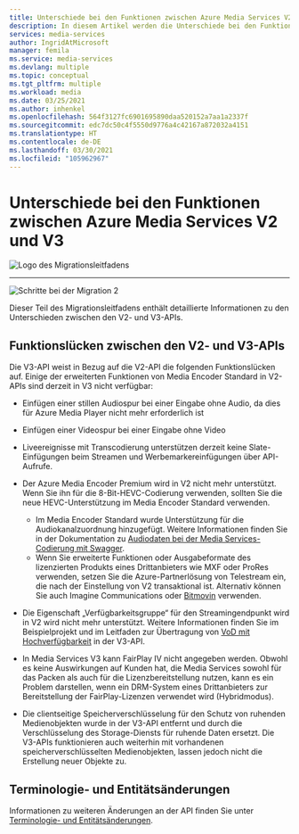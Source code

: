 ```yaml
---
title: Unterschiede bei den Funktionen zwischen Azure Media Services V2 und V3
description: In diesem Artikel werden die Unterschiede bei den Funktionen zwischen Azure Media Services V2 und V3 beschrieben.
services: media-services
author: IngridAtMicrosoft
manager: femila
ms.service: media-services
ms.devlang: multiple
ms.topic: conceptual
ms.tgt_pltfrm: multiple
ms.workload: media
ms.date: 03/25/2021
ms.author: inhenkel
ms.openlocfilehash: 564f3127fc6901695890daa520152a7aa1a2337f
ms.sourcegitcommit: edc7dc50c4f5550d9776a4c42167a872032a4151
ms.translationtype: HT
ms.contentlocale: de-DE
ms.lasthandoff: 03/30/2021
ms.locfileid: "105962967"
---
```

# <a name="feature-gaps-between-azure-media-services-v2-and-v3"></a>Unterschiede bei den Funktionen zwischen Azure Media Services V2 und V3

![Logo des Migrationsleitfadens](./media/migration-guide/azure-media-services-logo-migration-guide.svg)

<hr color="#5ea0ef" size="10">

![Schritte bei der Migration 2](./media/migration-guide/steps-2.svg)

Dieser Teil des Migrationsleitfadens enthält detaillierte Informationen zu den Unterschieden zwischen den V2- und V3-APIs.

## <a name="feature-gaps-between-v2-and-v3-apis"></a>Funktionslücken zwischen den V2- und V3-APIs

Die V3-API weist in Bezug auf die V2-API die folgenden Funktionslücken auf. Einige der erweiterten Funktionen von Media Encoder Standard in V2-APIs sind derzeit in V3 nicht verfügbar:

- Einfügen einer stillen Audiospur bei einer Eingabe ohne Audio, da dies für Azure Media Player nicht mehr erforderlich ist

- Einfügen einer Videospur bei einer Eingabe ohne Video

- Liveereignisse mit Transcodierung unterstützen derzeit keine Slate-Einfügungen beim Streamen und Werbemarkereinfügungen über API-Aufrufe.

- Der Azure Media Encoder Premium wird in V2 nicht mehr unterstützt. Wenn Sie ihn für die 8-Bit-HEVC-Codierung verwenden, sollten Sie die neue HEVC-Unterstützung im Media Encoder Standard verwenden. 
    - Im Media Encoder Standard wurde Unterstützung für die Audiokanalzuordnung hinzugefügt.  Weitere Informationen finden Sie in der Dokumentation zu [Audiodaten bei der Media Services-Codierung mit Swagger](https://github.com/Azure/azure-rest-api-specs/blob/master/specification/mediaservices/resource-manager/Microsoft.Media/stable/2020-05-01/Encoding.json).
    - Wenn Sie erweiterte Funktionen oder Ausgabeformate des lizenzierten Produkts eines Drittanbieters wie MXF oder ProRes verwenden, setzen Sie die Azure-Partnerlösung von Telestream ein, die nach der Einstellung von V2 transaktional ist. Alternativ können Sie auch Imagine Communications oder [Bitmovin](http://bitmovin.com) verwenden.

- Die Eigenschaft „Verfügbarkeitsgruppe“ für den Streamingendpunkt wird in V2 wird nicht mehr unterstützt. Weitere Informationen finden Sie im Beispielprojekt und im Leitfaden zur Übertragung von [VoD mit Hochverfügbarkeit](./architecture-high-availability-encoding-concept.md) in der V3-API.

- In Media Services V3 kann FairPlay IV nicht angegeben werden. Obwohl es keine Auswirkungen auf Kunden hat, die Media Services sowohl für das Packen als auch für die Lizenzbereitstellung nutzen, kann es ein Problem darstellen, wenn ein DRM-System eines Drittanbieters zur Bereitstellung der FairPlay-Lizenzen verwendet wird (Hybridmodus).

- Die clientseitige Speicherverschlüsselung für den Schutz von ruhenden Medienobjekten wurde in der V3-API entfernt und durch die Verschlüsselung des Storage-Diensts für ruhende Daten ersetzt. Die V3-APIs funktionieren auch weiterhin mit vorhandenen speicherverschlüsselten Medienobjekten, lassen jedoch nicht die Erstellung neuer Objekte zu.

## <a name="terminology-and-entity-changes"></a>Terminologie- und Entitätsänderungen

Informationen zu weiteren Änderungen an der API finden Sie unter [Terminologie- und Entitätsänderungen](migrate-v-2-v-3-differences-terminology.md).
